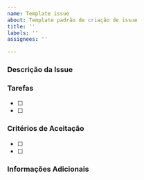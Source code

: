 ```yaml
---
name: Template issue
about: Template padrão de criação de issue
title: ''
labels: ''
assignees: ''

---
```


### Descrição da Issue

<!-- Descreva de forma clara e concisa o problema ou tarefa a ser realizada. -->

### Tarefas

- [ ] <!-- Descreva uma tarefa específica relacionada à issue -->
- [ ] <!-- Adicione outras tarefas conforme necessário -->

### Critérios de Aceitação

- [ ] <!-- Critério específico que deve ser atendido para considerar a issue concluída -->
- [ ] <!-- Adicione outros critérios conforme necessário -->

### Informações Adicionais

<!-- Adicione qualquer informação extra, como links, capturas de tela ou contextos que possam ajudar na compreensão da issue -->

